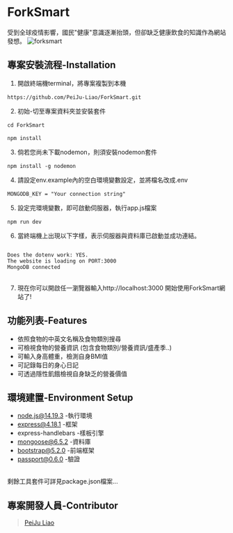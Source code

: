 # ForkSmart
受到全球疫情影響，國民"健康"意識逐漸抬頭，但卻缺乏健康飲食的知識作為網站發想。
![forksmart](https://user-images.githubusercontent.com/101789715/189497620-7fc88116-9fa3-47ee-8cd8-debc7714fa7e.png)


## 專案安裝流程-Installation
1. 開啟終端機terminal，將專案複製到本機
<pre><code>https://github.com/PeiJu-Liao/ForkSmart.git</code> </pre>
2. 初始-切至專案資料夾並安裝套件
<pre><code>cd ForkSmart</code> </pre> 
<pre><code>npm install</code> </pre>
3. 倘若您尚未下載nodemon，則須安裝nodemon套件
<pre><code>npm install -g nodemon</code> </pre>
4. 請設定env.example內的空白環境變數設定，並將檔名改成.env
<pre><code>MONGODB_KEY = "Your connection string" </code> </pre>
5. 設定完環境變數，即可啟動伺服器，執行app.js檔案
<pre><code>npm run dev</code> </pre>
6. 當終端機上出現以下字樣，表示伺服器與資料庫已啟動並成功連結。
<pre><code>
Does the dotenv work: YES.
The website is loading on PORT:3000
MongoDB connected
</code> </pre>
7. 現在你可以開啟任一瀏覽器輸入http://localhost:3000 開始使用ForkSmart網站了!

## 功能列表-Features
- 依照食物的中英文名稱及食物類別搜尋
- 可檢視食物的營養資訊 (包含食物類別/營養資訊/盛產季..)
- 可輸入身高體重，檢測自身BMI值
- 可記錄每日的身心日記
- 可透過隱性飢餓檢視自身缺乏的營養價值

## 環境建置-Environment Setup
* node.js@14.19.3 -執行環境
* express@4.18.1 -框架
* express-handlebars -樣板引擎
* mongoose@6.5.2 -資料庫
* bootstrap@5.2.0 -前端框架
* passport@0.6.0 -驗證 
<br>
剩餘工具套件可詳見package.json檔案...

## 專案開發人員-Contributor
> [PeiJu Liao](https://github.com/PeiJu-Liao)
